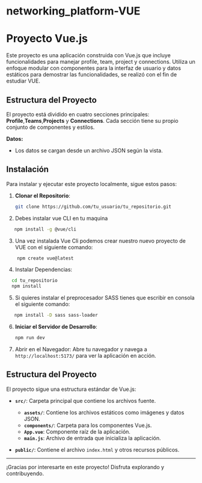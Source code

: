 # networking_platform-VUE

# Proyecto Vue.js

Este proyecto es una aplicación construida con Vue.js que incluye funcionalidades para manejar profile, team, project y connections. Utiliza un enfoque modular con componentes para la interfaz de usuario y datos estáticos para demostrar las funcionalidades, se realizó con el fin de estudiar VUE.

## Estructura del Proyecto

El proyecto está dividido en cuatro secciones principales: **Profile**,**Teams**,**Projects** y **Connections**. Cada sección tiene su propio conjunto de componentes y estilos.


**Datos:**
- Los datos se cargan desde un archivo JSON según la vista.



## Instalación

Para instalar y ejecutar este proyecto localmente, sigue estos pasos:

1. **Clonar el Repositorio**:
    ```bash
    git clone https://github.com/tu_usuario/tu_repositorio.git
    ```
2. Debes instalar vue CLI en tu maquina

 ```bash
    npm install -g @vue/cli
   ```
3. Una vez instalada Vue Cli podemos crear nuestro nuevo proyecto de VUE con el siguiente comando:

```bash
    npm create vue@latest
```
4. Instalar Dependencias:
  ```bash
    cd tu_repositorio
    npm install
  ```
5. Si quieres instalar el preprocesador SASS tienes que escribir en consola el siguiente comando:
 ```bash
    npm install -D sass sass-loader
```
6. **Iniciar el Servidor de Desarrollo**:
    ```bash
    npm run dev
    ```

7. Abrir en el Navegador:
    Abre tu navegador y navega a `http://localhost:5173/` para ver la aplicación en acción.


## Estructura del Proyecto

El proyecto sigue una estructura estándar de Vue.js:

- **`src/`**: Carpeta principal que contiene los archivos fuente.
  - **`assets/`**: Contiene los archivos estáticos como imágenes y datos JSON.
  - **`components/`**: Carpeta para los componentes Vue.js.
  - **`App.vue`**: Componente raíz de la aplicación.
  - **`main.js`**: Archivo de entrada que inicializa la aplicación.

- **`public/`**: Contiene el archivo `index.html` y otros recursos públicos.

---

¡Gracias por interesarte en este proyecto! Disfruta explorando y contribuyendo.
